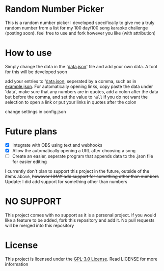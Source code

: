 # Random Number Picker
This is a random number picker I developed specifically to give me a truly random number from a list for my 100 day/100 song karaoke challenge (posting soon). feel free to use and fork however you like (with attribution)

# How to use
Simply change the data in the '[data.json](./data.json)' file and add your own data. A tool for this will be developed soon

add your entries to '[data.json](./data.json), seperated by a comma, such as in [example.json](./example.json). For automatically opening links, copy paste the data under 'data', make sure that any numbers are in quotes, add a colon after the data but before the comma, and set the value to `null` if you do not want the selection to open a link or put your links in quotes after the colon

change settings in config.json

# Future plans
- [X] Integrate with OBS using text and webhooks
- [X] Allow the automatically opening a URL after choosing a song
- [ ] Create an easier, seperate program that appends data to the .json file for easier editing

I currently don't plan to support this project in the future, outside of the items above, ~~however I *MAY* add support for something other than numbers~~
Update: I did add support for something other than numbers

# NO SUPPORT
This project comes with no support as it is a personal project. If you would like a feature to be added, fork this repository and add it. No pull requests will be merged into this repository

# License
This project is licensed under the [GPL-3.0 License](./LICENSE). Read LICENSE for more information
